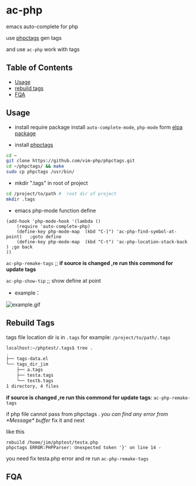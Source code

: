 # ac-php
emacs auto-complete for php


use [phpctags](https://github.com/vim-php/phpctags) gen tags 

and use `ac-php`  work with tags 

 
## Table of Contents


* [Usage](#usage)
* [rebuild tags](#rebuild-tags)
* [FQA](#fqa)


## Usage



* install require package
install `auto-complete-mode`, `php-mode`  form [elpa package](https://github.com/milkypostman/melpa)

* install [phpctags](https://github.com/vim-php/phpctags)
```bash
cd ~
git clone https://github.com/vim-php/phpctags.git
cd ~/phpctags/ && make 
sudo cp phpctags /usr/bin/ 
```

* mkdir ".tags"  in root of project

``` bash
cd /project/to/path #  root dir of project
mkdir .tags
```
* emacs php-mode function  define

```elisp
(add-hook 'php-mode-hook '(lambda ()
    (require 'auto-complete-php)
    (define-key php-mode-map  (kbd "C-]") 'ac-php-find-symbol-at-point)   ;goto define
    (define-key php-mode-map  (kbd "C-t") 'ac-php-location-stack-back   ) ;go back
))
```

`ac-php-remake-tags` ;; **if source is changed ,re run this commond for update tags**

`ac-php-show-tip` ;; show define at point


* example：

![example.gif](https://raw.githubusercontent.com/xcwen/ac-php/master/images/ac-php.gif)

## Rebuild Tags
tags file location dir is in  `.tags`   for example:  `/project/to/path/.tags`
```bash
localhost:~/phptest/.tags$ tree .
.
├── tags-data.el
└── tags_dir_jim
    ├── a.tags
    ├── testa.tags
    └── testb.tags
1 directory, 4 files
```



**if source is changed ,re run this commond for update tags**: `ac-php-remake-tags` 

if php file cannot pass from phpctags .
*you can find any  error from \*Message\* buffer* fix it and next

like this 
```
rebuild /home/jim/phptest/testa.php
phpctags ERROR:PHPParser: Unexpected token '}' on line 14 - 
```
you need fix testa.php  error and re run `ac-php-remake-tags`


## FQA
